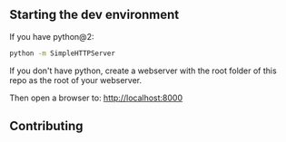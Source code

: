 ## Starting the dev environment

If you have python@2:

```bash
python -m SimpleHTTPServer
```

If you don't have python, create a webserver with the root folder of this repo as the root of your webserver.

Then open a browser to: [http://localhost:8000](localhost:8000)

## Contributing

